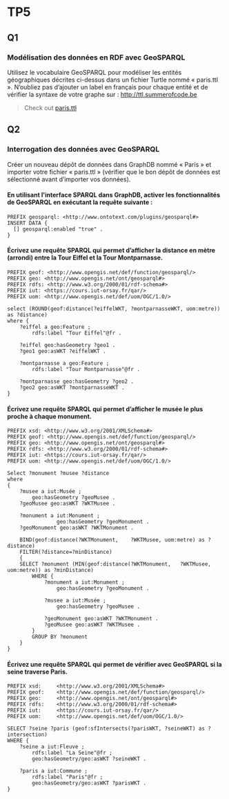 # TP5

## Q1

### Modélisation des données en RDF avec GeoSPARQL

Utilisez le vocabulaire GeoSPARQL pour modéliser les entités géographiques
décrites ci-dessus dans un fichier Turtle nommé « paris.ttl ». N’oubliez pas
d’ajouter un label en français pour chaque entité et de vérifier la syntaxe de
votre graphe sur : http://ttl.summerofcode.be

> Check out [paris.ttl](./paris.ttl)

## Q2

### Interrogation des données avec GeoSPARQL

Créer un nouveau dépôt de données dans GraphDB nommé « Paris » et importer
votre fichier « paris.ttl » (vérifier que le bon dépôt de données est sélectionné
avant d’importer vos données).

#### En utilisant l'interface SPARQL dans GraphDB, activer les fonctionnalités de GeoSPARQL en exécutant la requête suivante :

```sparql
PREFIX geosparql: <http://www.ontotext.com/plugins/geosparql#>
INSERT DATA {
  [] geosparql:enabled "true" .
}
```

#### Écrivez une requête SPARQL qui permet d’afficher la distance en mètre (arrondi) entre la Tour Eiffel et la Tour Montparnasse.

```sparql
PREFIX geof: <http://www.opengis.net/def/function/geosparql/>
PREFIX geo: <http://www.opengis.net/ont/geosparql#>
PREFIX rdfs: <http://www.w3.org/2000/01/rdf-schema#>
PREFIX iut: <https://cours.iut-orsay.fr/qar/>
PREFIX uom: <http://www.opengis.net/def/uom/OGC/1.0/>

select (ROUND(geof:distance(?eiffelWKT, ?montparnasseWKT, uom:metre)) as ?distance)
where {
    ?eiffel a geo:Feature ;
    	rdfs:label "Tour Eiffel"@fr .
    
    ?eiffel geo:hasGeometry ?geo1 .
    ?geo1 geo:asWKT ?eiffelWKT .
    
    ?montparnasse a geo:Feature ;
    	rdfs:label "Tour Montparnasse"@fr .
    
    ?montparnasse geo:hasGeometry ?geo2 .
    ?geo2 geo:asWKT ?montparnasseWKT .
}
```

#### Écrivez une requête SPARQL qui permet d’afficher le musée le plus proche à chaque monument.

```sparql
PREFIX xsd: <http://www.w3.org/2001/XMLSchema#>
PREFIX geof: <http://www.opengis.net/def/function/geosparql/>
PREFIX geo: <http://www.opengis.net/ont/geosparql#>
PREFIX rdfs: <http://www.w3.org/2000/01/rdf-schema#>
PREFIX iut: <https://cours.iut-orsay.fr/qar/>
PREFIX uom: <http://www.opengis.net/def/uom/OGC/1.0/>

Select ?monument ?musee ?distance
where 
{
    ?musee a iut:Musée ;
    	geo:hasGeometry ?geoMusee .
	?geoMusee geo:asWKT ?WKTMusee .
	
    ?monument a iut:Monument ;
                geo:hasGeometry ?geoMonument .
	?geoMonument geo:asWKT ?WKTMonument .
    
    BIND(geof:distance(?WKTMonument, 	?WKTMusee, uom:metre) as ?distance)
    FILTER(?distance=?minDistance)
    {
    SELECT ?monument (MIN(geof:distance(?WKTMonument, 	?WKTMusee, uom:metre)) as ?minDistance)
        WHERE {
            ?monument a iut:Monument ;
                geo:hasGeometry ?geoMonument .

            ?musee a iut:Musée ;
                geo:hasGeometry ?geoMusee .

            ?geoMonument geo:asWKT ?WKTMonument .
            ?geoMusee geo:asWKT ?WKTMusee .
        }
        GROUP BY ?monument
    }
}
```

#### Écrivez une requête SPARQL qui permet de vérifier avec GeoSPARQL si la seine traverse Paris.

```sparql
PREFIX xsd: 	<http://www.w3.org/2001/XMLSchema#>
PREFIX geof: 	<http://www.opengis.net/def/function/geosparql/>
PREFIX geo: 	<http://www.opengis.net/ont/geosparql#>
PREFIX rdfs: 	<http://www.w3.org/2000/01/rdf-schema#>
PREFIX iut: 	<https://cours.iut-orsay.fr/qar/>
PREFIX uom: 	<http://www.opengis.net/def/uom/OGC/1.0/>

SELECT ?seine ?paris (geof:sfIntersects(?parisWKT, ?seineWKT) as ?intersection)
WHERE {
    ?seine a iut:Fleuve ;
    	rdfs:label "La Seine"@fr ;
    	geo:hasGeometry/geo:asWKT ?seineWKT .
    
    ?paris a iut:Commune ;
    	rdfs:label "Paris"@fr ;
    	geo:hasGeometry/geo:asWKT ?parisWKT .
}
```
